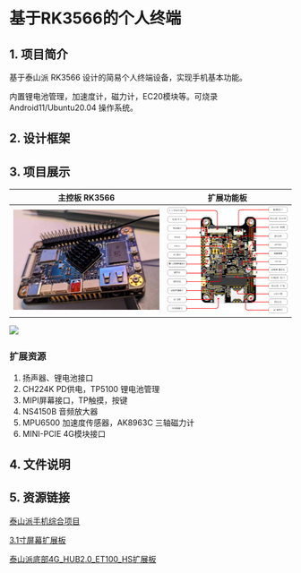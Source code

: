 # 基于RK3566的个人终端

## 1. 项目简介

基于泰山派 RK3566 设计的简易个人终端设备，实现手机基本功能。

内置锂电池管理，加速度计，磁力计，EC20模块等。可烧录Android11/Ubuntu20.04 操作系统。

## 2. 设计框架



## 3. 项目展示

|                        主控板 RK3566                        |                          扩展功能板                          |
| :---------------------------------------------------------: | :----------------------------------------------------------: |
| <img src="README.assets/tspi-pic.jpg" style="zoom: 50%;" /> | <img src="README.assets/exp-board.png" style="zoom: 33%;" /> |



![](README.assets/实物01-17239646077192.jpg)



### 扩展资源

1. 扬声器、锂电池接口
2. CH224K PD供电，TP5100 锂电池管理
3. MIPI屏幕接口，TP触摸，按键
4. NS4150B 音频放大器
5. MPU6500 加速度传感器，AK8963C 三轴磁力计
6. MINI-PCIE 4G模块接口





## 4. 文件说明



## 5. 资源链接

[泰山派手机综合项目](https://lceda001.feishu.cn/wiki/K51kwVQ9ViBTeDkYmsRc0YOLnle)

[3.1寸屏幕扩展板](https://oshwhub.com/fengmoxi/tai-shan-pai-3-1-cun-ping-mu-kuo-zhan-ban)

[泰山派底部4G_HUB2.0_ET100_HS扩展板](https://oshwhub.com/li-chuang-kai-fa-ban/tai-shan-pai-di-bu-4g_hub2-0_et100_hs-kuo-zhan-ban)
